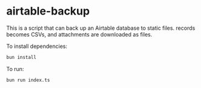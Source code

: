 # airtable-backup

This is a script that can back up an Airtable database to static files.
records becomes CSVs, and attachments are downloaded as files.

To install dependencies:

```bash
bun install
```

To run:

```bash
bun run index.ts
```
